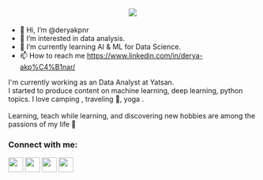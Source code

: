 <h1 align="center">
  <a href="https://git.io/typing-svg">
    <img src="https://readme-typing-svg.herokuapp.com/?lines=Hello!;I+am+Derya.&center=true&size=25">
  </a>
  
  
</h1>


- 👋 Hi, I’m @deryakpnr
- 👀 I’m interested in data analysis.
- 🌱 I’m currently learning AI & ML for Data Science.
- 📫 How to reach me https://www.linkedin.com/in/derya-akp%C4%B1nar/

<!---
deryakpnr/deryakpnr is a ✨ special ✨ repository because its `README.md` (this file) appears on your GitHub profile.
You can click the Preview link to take a look at your changes.
--->


 I'm currently working as an Data Analyst at Yatsan. <br>
 I started to produce content on machine learning, deep learning, python topics. 
 I love camping , traveling 🛫, yoga . <br> <br>
 Learning, teach while learning, and discovering new hobbies are among the passions of my life 💜


<p align="center">
<h3 align="left">Connect with me:</h3>
<p align="left">
<a href="https://www.linkedin.com/in/aysel-aydin/" target="blank"><img align="center" src="https://raw.githubusercontent.com/rahuldkjain/github-profile-readme-generator/master/src/images/icons/Social/linked-in-alt.svg" height="30" width="30" /></a>
<a href="https://twitter.com/AysellAydinn" target="blank"><img align="center" src="https://raw.githubusercontent.com/rahuldkjain/github-profile-readme-generator/master/src/images/icons/Social/twitter.svg" height="30" width="30" /></a>
<a href="https://medium.com/@ayselaydin" target="blank"><img align="center" src="https://raw.githubusercontent.com/rahuldkjain/github-profile-readme-generator/master/src/images/icons/Social/medium.svg" height="30" width="30" /></a>
<a href="https://www.instagram.com/ayselaydin.py/" target="blank"><img align="center" src="https://raw.githubusercontent.com/rahuldkjain/github-profile-readme-generator/master/src/images/icons/Social/instagram.svg" height="30" width="30" /></a>
</p>
